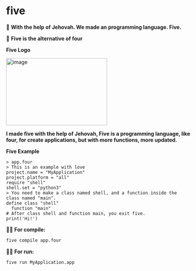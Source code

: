 # five
💚 **With the help of Jehovah. We made an programming language. Five.**

🔢 **Five is the alternative of four**

**Five Logo**

<img width="275" height="183" alt="image" src="https://github.com/user-attachments/assets/7db33991-6b1d-4cf4-a76a-53fd6cc1aebd" />



**I made five with the help of Jehovah, Five is a programming language, like four, for create applications, but with more functions, more updated.**

**Five Example**

```five
> app.four
> This is an example with love
project.name = "MyApplication"
project.platform = "all"
require "shell"
shell.set = "python3"
> You need to make a class named shell, and a function inside the class named "main".
define class "shell"
  function "main"
# After class shell and function main, you exit five.
print('Hi!')
```
🏃‍➡️ **For compile:**

```bash
five compile app.four
```
🧑‍💻 **For run:**

```bash
five run MyApplication.app
```

